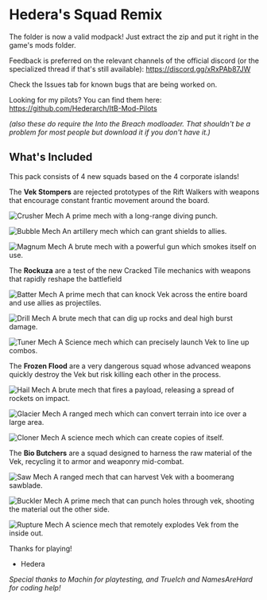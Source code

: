# Hedera's Squad Remix
The folder is now a valid modpack! Just extract the zip and put it right in the game's mods folder.

Feedback is preferred on the relevant channels of the official discord (or the specialized thread if that's still available): https://discord.gg/xRxPAb87JW

Check the Issues tab for known bugs that are being worked on.

Looking for my pilots? You can find them here: https://github.com/Hederarch/ItB-Mod-Pilots

*(also these do require the Into the Breach modloader. That shouldn't be a problem for most people but download it if you don't have it.)*

## What's Included
This pack consists of 4 new squads based on the 4 corporate islands!

The **Vek Stompers** are rejected prototypes of the Rift Walkers with weapons that encourage constant frantic movement around the board.

![Crusher Mech](https://cdn.discordapp.com/attachments/429372540776087592/1006038665652355183/crusher_demo.gif)
A prime mech with a long-range diving punch.

![Bubble Mech](https://cdn.discordapp.com/attachments/429372540776087592/1006038666096943265/fryer_demo.gif)
An artillery mech which can grant shields to allies.

![Magnum Mech](https://cdn.discordapp.com/attachments/429372540776087592/1006038666516377631/magnum_demo.gif)
A brute mech with a powerful gun which smokes itself on use.

The **Rockuza** are a test of the new Cracked Tile mechanics with weapons that rapidly reshape the battlefield

![Batter Mech](https://cdn.discordapp.com/attachments/429372540776087592/1006038856237330524/batter_demo.gif)
A prime mech that can knock Vek across the entire board and use allies as projectiles.

![Drill Mech](https://cdn.discordapp.com/attachments/429372540776087592/1006038856828735518/drill_demo.gif)
A brute mech that can dig up rocks and deal high burst damage.

![Tuner Mech](https://cdn.discordapp.com/attachments/429372540776087592/1006038857122324550/tuner_demo.gif)
A Science mech which can precisely launch Vek to line up combos.

The **Frozen Flood** are a very dangerous squad whose advanced weapons quickly destroy the Vek but risk killing each other in the process.

![Hail Mech](https://media.discordapp.net/attachments/429372540776087592/1008201687544119366/hail_demo.gif)
A brute mech that fires a payload, releasing a spread of rockets on impact.

![Glacier Mech](https://media.discordapp.net/attachments/429372540776087592/1008201687065960588/glacier_demo.gif)
A ranged mech which can convert terrain into ice over a large area.

![Cloner Mech](https://media.discordapp.net/attachments/429372540776087592/1008201686713634926/cloner_demo.gif)
A science mech which can create copies of itself.

The **Bio Butchers** are a squad designed to harness the raw material of the Vek, recycling it to armor and weaponry mid-combat.

![Saw Mech](https://cdn.discordapp.com/attachments/429372540776087592/1016256673981145088/saw_demo.gif)
A ranged mech that can harvest Vek with a boomerang sawblade.

![Buckler Mech](https://cdn.discordapp.com/attachments/429372540776087592/1016256673343619112/buckler_demo.gif)
A prime mech that can punch holes through vek, shooting the material out the other side.

![Rupture Mech](https://cdn.discordapp.com/attachments/429372540776087592/1016256673733685288/rupture_demo.gif)
A science mech that remotely explodes Vek from the inside out.

Thanks for playing!
- Hedera

*Special thanks to Machin for playtesting, and TrueIch and NamesAreHard for coding help!*
